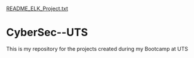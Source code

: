 [README_ELK_Project.txt](https://github.com/KirtiSikarwar/CyberSec--UTS/files/8885625/README_ELK_Project.txt)
# CyberSec--UTS
This is my repository for the projects created during my Bootcamp at UTS 
